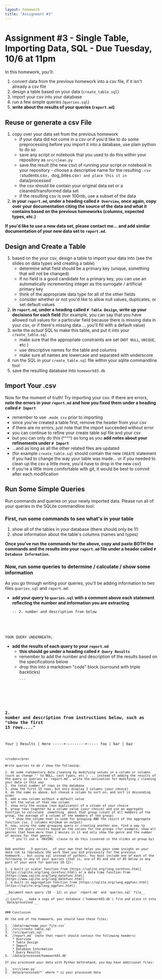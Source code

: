 ```yaml
---
layout: homework
title: "Assignment #3"
---
```

<style>
.hl {
	background-color: yellow;
}
img {
    border: 1px solid #000;
}

.warning {
    background-color: yellow;
    color: #aa1122;
    font-weight: bold;
}

.hidden {
    display: none;
}

.hintButton {
    color: #7788ff;
    cursor: pointer;
}
</style>
<script>
document.addEventListener('DOMContentLoaded', hideHints);

function hideHints(evt) {
    document.querySelectorAll('.hint').forEach((ele, i) => {
        const div = document.createElement('div');
        div.id = 'hint' + i + 'Button';
        ele.id = 'hint' + i;
        ele.classList.add('hidden');
        div.addEventListener('click', onClick);
        div.textContent = 'Show Hint';
        div.className = 'hintButton';
        ele.parentNode.insertBefore(div, ele);
    });

}

function onClick(evt) {
    const hintId = this.id.replace('Button', '');
    const hint = document.getElementById(hintId);
    hint.classList.toggle('hidden');
    this.textContent = this.textConent === 'Show Hint' ? 'Hide Hint' : 'Show Hint';
}
</script>

# Assignment #3 - Single Table, Importing Data, SQL - Due Tuesday, 10/6  at 11pm

In this homework, you'll:

1. convert data from the previous homework into a csv file, if it isn't already a csv file
2. design a table based on your data (`create_table.sql`)
3. import your csv into your database 
4. run a few simple queries (`queries.sql`)
5. __write about the results of your queries (`report.md`)__


## Reuse or generate a csv File

1. copy over your data set from the previous homework
	* if your data did not come in a csv or if you'd like to do some preprocessing before you import it into a database, use plain python to do so
	* save any script or notebook that you used to do this within your repository as `src/clean.py`
	* save the result (the new csv) of running your script or notebook in your repository - choose a descriptive name for the resulting `.csv (`students.csv`, `dog_bites.csv`) and place this it in `data/processed`
	* the csv should be contain your original data set or a cleaned/transformed data set
	* if the resulting csv is over 100mb, use a subset of the data
2. __in your `report.md`, under a heading called `# Overview`, once again, copy over your documentation citing the source of the data and what it contains based on the previous homeworks (columns, expected types, etc.)__

__If you'd like to use a new data set, please contact me... and add similar documentation of your new data set to `report.md`.__

## Design and Create a Table

1. based on the your csv, design a table to import your data into (see the slides on data types and creating a table)
	* determine what field should be a primary key (unique, something that will not be changed)
	* if no field is a good candidate for a primary key, you can use an automatically incrementing integer as the surrogate / artificial primary key
	* think of the appropriate data type for all of the other fields
	* consider whether or not you'd like to allow null values, duplicates, or set default values
2. __in `report.md`, under a heading called `# Table Design`,  write up your decisions for each field__ (for example, you can say that you have allowed null values for a particular field because there is missing data in your csv, or if there's missing data ... you'll fill with a default value)
3. write the _actual_ SQL to make this table, and put it into your `create_table.sql`
	* make sure that the appropriate constraints are set (`NOT NULL`, `UNIQUE`, etc.)
	* use descriptive names for the table and columns
	* make sure all names are lowercase and separated with underscore
4. run the SQL in your `create_table.sql` file within your sqlite commandline tool 
5. save the resulting database into `homework03.db`

## Import Your .csv

Now for the moment of truth! Try importing your csv. If there are errors, __note the errors in your `report.md` and how you fixed them under a heading called `# Import`__

* remember to use `.mode csv` prior to importing
* since you've created a table first, remove the header from your csv
* if there are no errors, just note that the import succeeded without error
* you can continue to refine your create table sql file and your csv
* but you can only do this (^^^^)  as long as you __add notes about your refinements under `# Import`__
* ...and as long as all the other related files are updated 
* (for example `create_table.sql` should contain the new `CREATE` statement if you had to change the way your table was made... or if you needed to clean up the csv a little more, you'd have to drop in the new csv)
* if you're a little more comfortable with git, it would be best to commit after each modification


## Run Some Simple Queries

Run commands and queries on your newly imported data. Please run all of your queries in the SQLite commandline tool.

### First, run some commands to see what's in your table

1. show all of the tables in your database (there should only be 1!)
2. show information about the table's columns (names and types)

__Once you've run the commands for the above, copy and paste BOTH the commands and the results into your `report.md` file under a header called `# Database Information`.__

### Now, run some queries to determine / calculate / show some information

As you go through writing your queries, you'll be adding information to two files `queries.sql` and `report.md`:

* __add your query to `queries.sql` with a comment above each statement reflecting the number and information you are extracting__
	<pre><code data-trim contenteditable>-- 2. number and description from below	
YOUR QUERY UNDERNEATH;
</code></pre>
* __add the results of each query to your `report.md`__
	* __this should go under a heading called `# Query Results`__
	* remember to add the number and description of the results based on the specifications below
	* drop this into a markdown "code" block (surround with triple backticks)
		<pre><code data-trim contenteditable>```
### 2. number and description from instructions below, such as "show the first 15 rows...."
Your | Results | Here
-----+---------+-----
foo  | bar     | baz
```
</code></pre>

Write queries to do / show the following:

1. do some rudimentary data cleaning by modifying values in a column or columns (such as change '' to NULL, cast types, etc.) ... instead of adding the results of the query or queries to `report.md`, write the motivation for modifying / cleaning your data in this way
2. the total number of rows in the database
3. show the first 15 rows, but only display 3 columns (your choice)
4. do the same as above, but choose a column to sort on, and sort in descending order
5. add a new column without a default value
6. set the value of that new column
7. show only the unique (non duplicates) of a column of your choice
8. group rows together by a column value (your choice) and use an aggregate function to calculate _something_ about that group (count of all members of the group, the average of a column of the members of the group)
	* show the column that is used for grouping AND the result of the aggregate function (so, 2 columns minimum on output)
9. now, using the same grouping query or creating another one, find a way to filter the query results based on the values for the groups (for example, show all genres that have more than 2 movies in it and only show the genre and the number of movies for that genre).
	* you'll use a `HAVING` clause to do this (covered in the slides on group by)


Add another __3 queries__ of your own that helps you gain some insight on your data (ok to reproduce the work that you did previously for the previous homework... but using sql instead of python). You must include one of each of the following in any of your queries (that is, one of #1 and one of #2 below in any part of your work for queries 10-12):

1. a built-in scalar function from [https://sqlite.org/lang_corefunc.html](https://sqlite.org/lang_corefunc.html) or a data time function from [https://www.sqlite.org/lang_datefunc.html](https://www.sqlite.org/lang_datefunc.html)
2. a built-in aggregation function from [https://sqlite.org/lang_aggfunc.html](https://sqlite.org/lang_aggfunc.html)

__Document each query (10 - 12) in your `report.md` and `queries.sql` file__

⚠👀 Lastly, __make a copy of your database (`homework03.db`) file and place it into `data/processed`__


### Conclusion

At the end of the homework, you should have these files:

1. `/data/raw/name_your_file.csv`
2. `/src/create_table.sql`
3. `/src/queries.sql`
4. `/report.md` (note that report should contain the following headers)
	* Overview
	* Table Design
	* Import
	* Database Information
	* Query Results
5. `/data/processed/homework03.db`

If you processed your data with Python beforehand, you may have additional files:

1. `src/clean.py` 
2. `data/processed/*` where * is your processed data
